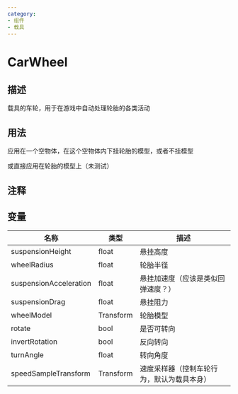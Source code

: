 ```yaml
---
category: 
- 组件
- 载具
---
```

# CarWheel

## 描述

载具的车轮，用于在游戏中自动处理轮胎的各类活动

## 用法

应用在一个空物体，在这个空物体内下挂轮胎的模型，或者不挂模型

或直接应用在轮胎的模型上（未测试）

## 注释

## 变量
| 名称 | 类型 | 描述 |
| ----------- | ----------- | ----------- |
| suspensionHeight | float | 悬挂高度 |
| wheelRadius | float| 轮胎半径 |
| suspensionAcceleration | float | 悬挂加速度（应该是类似回弹速度？） |
| suspensionDrag | float | 悬挂阻力 |
| wheelModel | Transform | 轮胎模型 |
| rotate | bool | 是否可转向 |
| invertRotation | bool | 反向转向 |
| turnAngle | float | 转向角度 |
| speedSampleTransform | Transform | 速度采样器（控制车轮行为，默认为载具本身） |
